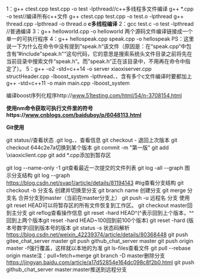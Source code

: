1：g++ ctest.cpp test.cpp -o test -lpthread//c++多线程多文件编译
     g++ *.cpp -o test//编译所有c++文件
     g++ ctest.cpp test.cpp -o test.o -lpthread
     g++ thread.cpp -lpthread -o thread.o
**c多线程编译**
2：gcc test.c -o test -lpthread
//普通编译
3：g++ helloworld.cpp -o helloworld
两个源码文件编译链接成一个单一的可执行程序
4：g++ hellospeak.cpp speak.cpp -o hellospeak
PS：这里说一下为什么在命令中没有提到“speak.h“该文件（原因是：在“speak.cpp“中包含有”#include"speak.h"“这句代码，它的意思是搜索系统头文件目录之前将先在当前目录中搜索文件“speak.h“。而”speak.h“正在该目录中，不用再在命令中指定了）。
5：g++ -o2 -std=c++14 -o server xiaoxiserver.cpp structHeader.cpp -lboost_system -lpthread、、含有多个c文件编译时要都加上
g++ -std=c++11 -o main main.cpp -lboost_system

编译boost序列化程序http://www.51testing.com/html/54/n-3708154.html

**使用nm命令获取可执行文件里的符号https://www.cnblogs.com/baiduboy/p/6048113.html**

**Git使用**

git status//查看状态
.git log、、查看信息
git checkout - 退回上次版本
git checkout 644c2e7a切换到某个版本
git commit -m "第一版"
git add \xiaoxiclient.cpp git add \*.cpp添加到暂存区

git log --name-only -1 
git查看最近一次提交的文件列表
git log -all --graph 图示分支结构 git log --graph https://blog.csdn.net/svap1/article/details/81194143 #tig查看分支结构
git checkout -b 分支名 创建并切换至分支
git branch name 创建分支
git merge 分支名 合并分支到master（当前在master分支上）
git push -u 远程名 分支
使用git reset HEAD可以将暂存区的所有文件恢复到工作区。
git checkout master回到主分支
git reflog查看操作信息
git reset -hard HEAD^(^表示回到上个版本，^^回到上两个版本git reset -hard HEAD~100回到前100个版本)
git reset -hard (版本号数字)回到版本号的版本
git status -s 状态码解析 https://blog.csdn.net/weixin_42239374/article/details/80368448
git push gitee_chat_server master git push  github_chat_server master
git push origin master -f强行覆盖，这样就以本地的为准
git ls-files查看文件
git pull --rebase origin maste注：pull=fetch+merge
git branch -D master删除分支 https://jingyan.baidu.com/article/a17d52854e164dc098c8f2b0.html
git push github_chat_server master:master推送到远程分支